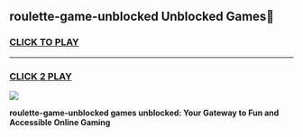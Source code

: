 
## roulette-game-unblocked Unblocked Games👋
<h3>
<a href="https://news.freeplayer.one?title=roulette-game-unblocked&ref=16F">CLICK TO PLAY</a></h3>
<hr>

<h3>
<a href="https://news.freeplayer.one?title=roulette-game-unblocked&ref=16F">CLICK 2 PLAY</a>
  
</h3>

<a href="https://news.freeplayer.one?title=roulette-game-unblocked&ref=16F/"><img src="https://clearcache.store/games.png"></a>


**roulette-game-unblocked games unblocked: Your Gateway to Fun and Accessible Online Gaming**
